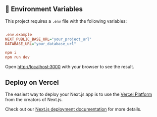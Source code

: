 ## 🔑 Environment Variables

This project requires a `.env` file with the following variables:

```ini

.env.example
NEXT_PUBLIC_BASE_URL="your_project_url"
DATABASE_URL="your_database_url"

npm i
npm run dev

```

Open [http://localhost:3000](http://localhost:3000) with your browser to see the result.


## Deploy on Vercel

The easiest way to deploy your Next.js app is to use the [Vercel Platform](https://vercel.com/new?utm_medium=default-template&filter=next.js&utm_source=create-next-app&utm_campaign=create-next-app-readme) from the creators of Next.js.

Check out our [Next.js deployment documentation](https://nextjs.org/docs/app/building-your-application/deploying) for more details.
